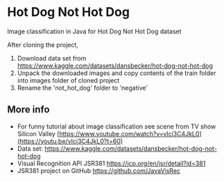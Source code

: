 # Hot Dog Not Hot Dog
Image classification in Java for  Hot Dog Not Hot Dog dataset

After cloning the project, 
1. Download data set from https://www.kaggle.com/datasets/dansbecker/hot-dog-not-hot-dog
2. Unpack the downloaded images and copy contents of the train folder into images folder of cloned project
3. Rename the 'not_hot_dog' folder to 'negative'

 
## More info  

* For funny tutorial about image classification see scene from TV show Silicon Valley [https://www.youtube.com/watch?v=vIci3C4JkL0](https://youtu.be/vIci3C4JkL0?t=60)
* Data set: https://www.kaggle.com/datasets/dansbecker/hot-dog-not-hot-dog
* Visual Recognition API JSR381 https://jcp.org/en/jsr/detail?id=381
* JSR381 project on GitHub https://github.com/JavaVisRec

